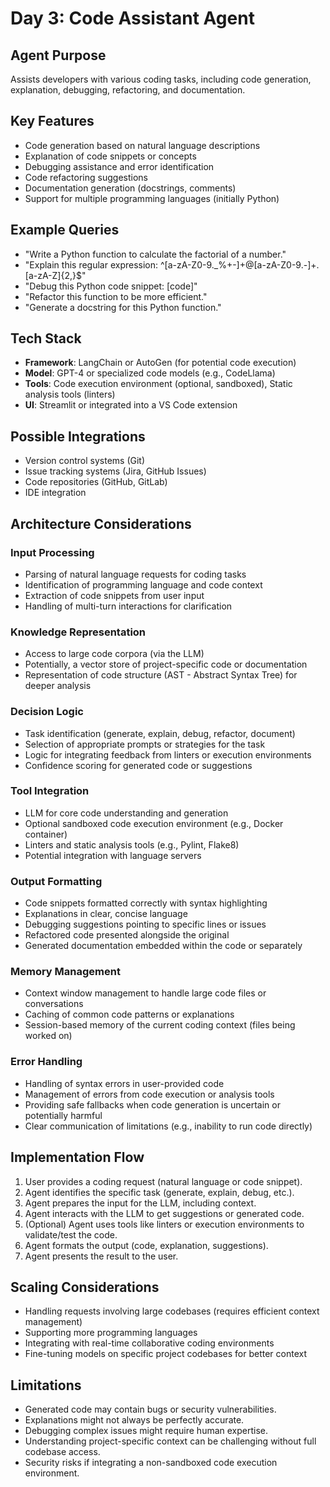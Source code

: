 # Day 3: Code Assistant Agent

## Agent Purpose
Assists developers with various coding tasks, including code generation, explanation, debugging, refactoring, and documentation.

## Key Features
- Code generation based on natural language descriptions
- Explanation of code snippets or concepts
- Debugging assistance and error identification
- Code refactoring suggestions
- Documentation generation (docstrings, comments)
- Support for multiple programming languages (initially Python)

## Example Queries
- "Write a Python function to calculate the factorial of a number."
- "Explain this regular expression: ^[a-zA-Z0-9._%+-]+@[a-zA-Z0-9.-]+\.[a-zA-Z]{2,}$"
- "Debug this Python code snippet: [code]"
- "Refactor this function to be more efficient."
- "Generate a docstring for this Python function."

## Tech Stack
- **Framework**: LangChain or AutoGen (for potential code execution)
- **Model**: GPT-4 or specialized code models (e.g., CodeLlama)
- **Tools**: Code execution environment (optional, sandboxed), Static analysis tools (linters)
- **UI**: Streamlit or integrated into a VS Code extension

## Possible Integrations
- Version control systems (Git)
- Issue tracking systems (Jira, GitHub Issues)
- Code repositories (GitHub, GitLab)
- IDE integration

## Architecture Considerations

### Input Processing
- Parsing of natural language requests for coding tasks
- Identification of programming language and code context
- Extraction of code snippets from user input
- Handling of multi-turn interactions for clarification

### Knowledge Representation
- Access to large code corpora (via the LLM)
- Potentially, a vector store of project-specific code or documentation
- Representation of code structure (AST - Abstract Syntax Tree) for deeper analysis

### Decision Logic
- Task identification (generate, explain, debug, refactor, document)
- Selection of appropriate prompts or strategies for the task
- Logic for integrating feedback from linters or execution environments
- Confidence scoring for generated code or suggestions

### Tool Integration
- LLM for core code understanding and generation
- Optional sandboxed code execution environment (e.g., Docker container)
- Linters and static analysis tools (e.g., Pylint, Flake8)
- Potential integration with language servers

### Output Formatting
- Code snippets formatted correctly with syntax highlighting
- Explanations in clear, concise language
- Debugging suggestions pointing to specific lines or issues
- Refactored code presented alongside the original
- Generated documentation embedded within the code or separately

### Memory Management
- Context window management to handle large code files or conversations
- Caching of common code patterns or explanations
- Session-based memory of the current coding context (files being worked on)

### Error Handling
- Handling of syntax errors in user-provided code
- Management of errors from code execution or analysis tools
- Providing safe fallbacks when code generation is uncertain or potentially harmful
- Clear communication of limitations (e.g., inability to run code directly)

## Implementation Flow
1. User provides a coding request (natural language or code snippet).
2. Agent identifies the specific task (generate, explain, debug, etc.).
3. Agent prepares the input for the LLM, including context.
4. Agent interacts with the LLM to get suggestions or generated code.
5. (Optional) Agent uses tools like linters or execution environments to validate/test the code.
6. Agent formats the output (code, explanation, suggestions).
7. Agent presents the result to the user.

## Scaling Considerations
- Handling requests involving large codebases (requires efficient context management)
- Supporting more programming languages
- Integrating with real-time collaborative coding environments
- Fine-tuning models on specific project codebases for better context

## Limitations
- Generated code may contain bugs or security vulnerabilities.
- Explanations might not always be perfectly accurate.
- Debugging complex issues might require human expertise.
- Understanding project-specific context can be challenging without full codebase access.
- Security risks if integrating a non-sandboxed code execution environment.